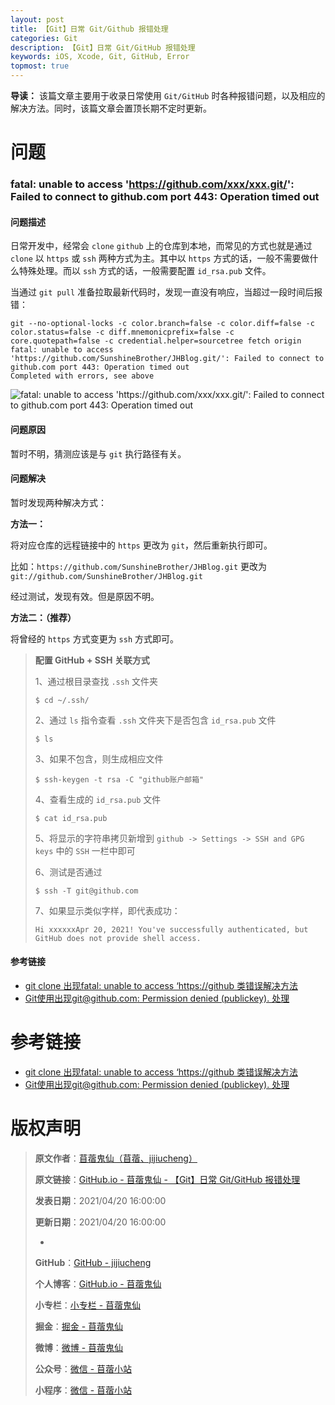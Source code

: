 ```yaml
---
layout: post
title: 【Git】日常 Git/Github 报错处理
categories: Git
description: 【Git】日常 Git/GitHub 报错处理
keywords: iOS, Xcode, Git, GitHub, Error
topmost: true
---
```


**导读：** 
该篇文章主要用于收录日常使用 `Git/GitHub` 时各种报错问题，以及相应的解决方法。同时，该篇文章会置顶长期不定时更新。

# 问题

### fatal: unable to access 'https://github.com/xxx/xxx.git/': Failed to connect to github.com port 443: Operation timed out

#### 问题描述

日常开发中，经常会 `clone` `github` 上的仓库到本地，而常见的方式也就是通过 `clone` 以 `https` 或 `ssh` 两种方式为主。其中以 `https` 方式的话，一般不需要做什么特殊处理。而以 `ssh` 方式的话，一般需要配置 `id_rsa.pub` 文件。

当通过 `git pull` 准备拉取最新代码时，发现一直没有响应，当超过一段时间后报错：

```
git --no-optional-locks -c color.branch=false -c color.diff=false -c color.status=false -c diff.mnemonicprefix=false -c core.quotepath=false -c credential.helper=sourcetree fetch origin 
fatal: unable to access 'https://github.com/SunshineBrother/JHBlog.git/': Failed to connect to github.com port 443: Operation timed out
Completed with errors, see above
```

![fatal: unable to access 'https://github.com/xxx/xxx.git/': Failed to connect to github.com port 443: Operation timed out](/images/Git/2020-04-20-Git-Errors-01.png)

#### 问题原因

暂时不明，猜测应该是与 `git` 执行路径有关。

#### 问题解决

暂时发现两种解决方式：

**方法一：**

将对应仓库的远程链接中的 `https` 更改为 `git`，然后重新执行即可。

比如：`https://github.com/SunshineBrother/JHBlog.git` 更改为 `git://github.com/SunshineBrother/JHBlog.git`

经过测试，发现有效。但是原因不明。

**方法二：（推荐）**

将曾经的 `https` 方式变更为 `ssh` 方式即可。

> **配置 GitHub + SSH 关联方式**
> 
> 1、通过根目录查找 `.ssh` 文件夹
> 
> ```$ cd ~/.ssh/```
> 
> 2、通过 `ls` 指令查看 `.ssh` 文件夹下是否包含 `id_rsa.pub` 文件
> 
> ```$ ls```
> 
> 3、如果不包含，则生成相应文件
> 
> ```$ ssh-keygen -t rsa -C "github账户邮箱"```
> 
> 4、查看生成的 `id_rsa.pub` 文件
> 
> ```$ cat id_rsa.pub```
> 
> 5、将显示的字符串拷贝新增到 `github -> Settings -> SSH and GPG keys` 中的 `SSH` 一栏中即可
> 
> 6、测试是否通过
> 
> ```$ ssh -T git@github.com```
> 
> 7、如果显示类似字样，即代表成功：
> 
> ```Hi xxxxxxApr 20, 2021! You've successfully authenticated, but GitHub does not provide shell access.```

#### 参考链接

- [git clone 出现fatal: unable to access ‘https://github 类错误解决方法](https://blog.csdn.net/gbz3300255/article/details/97103621)
- [Git使用出现git@github.com: Permission denied (publickey). 处理](https://blog.csdn.net/qq_43768946/article/details/90411154)

# 参考链接

- [git clone 出现fatal: unable to access ‘https://github 类错误解决方法](https://blog.csdn.net/gbz3300255/article/details/97103621)
- [Git使用出现git@github.com: Permission denied (publickey). 处理](https://blog.csdn.net/qq_43768946/article/details/90411154)

# 版权声明

> **原文作者**：[苜蓿鬼仙（苜蓿、jijiucheng）](https://jijiucheng.github.io/)
> 
> **原文链接**：[GitHub.io - 苜蓿鬼仙 - 【Git】日常 Git/GitHub 报错处理](https://jijiucheng.github.io/2021/04/20/Git-Errors/)
> 
> **发表日期**：2021/04/20 16:00:00
> 
> **更新日期**：2021/04/20 16:00:00
> 
> -
> 
> **GitHub**：[GitHub - jijiucheng](https://github.com/jijiucheng)
> 
> **个人博客**：[GitHub.io - 苜蓿鬼仙](https://jijiucheng.github.io)
> 
> **小专栏**：[小专栏 - 苜蓿鬼仙](https://xiaozhuanlan.com/u/6667468960)
> 
> **掘金**：[掘金 - 苜蓿鬼仙](https://juejin.im/user/5a31e95c51882533d023137d)
> 
> **微博**：[微博 - 苜蓿鬼仙](https://weibo.com/u/1585459545)
> 
> **公众号**：[微信 - 苜蓿小站](#)
> 
> **小程序**：[微信 - 苜蓿小站](#)


